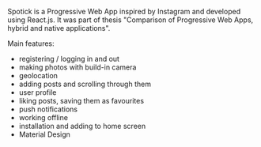 Spotick is a Progressive Web App inspired by Instagram and developed using React.js. It was part of thesis "Comparison of Progressive Web Apps, hybrid and native applications".

Main features: 
- registering / logging in and out
- making photos with build-in camera
- geolocation
- adding posts and scrolling through them
- user profile
- liking posts, saving them as favourites 
- push notifications
- working offline
- installation and adding to home screen
- Material Design
